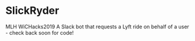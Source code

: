 # SlickRyder
MLH WiCHacks2019 
A Slack bot that requests a Lyft ride on behalf of a user - check back soon for code!

